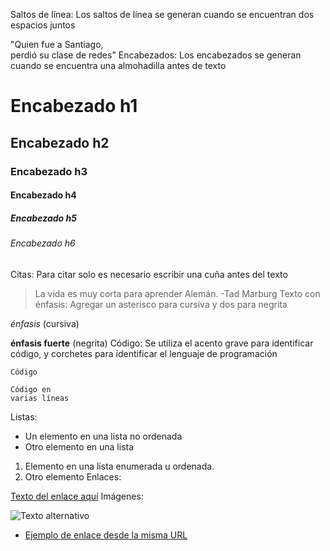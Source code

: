 Saltos de línea: Los saltos de línea se generan cuando se encuentran dos espacios juntos

"Quien fue a Santiago,  
perdió su clase de redes"
Encabezados: Los encabezados se generan cuando se encuentra una almohadilla antes de texto

# Encabezado h1 
## Encabezado h2
### Encabezado h3
#### Encabezado h4
##### Encabezado h5
###### Encabezado h6
Citas: Para citar solo es necesario escribir una cuña antes del texto

> La vida es muy corta para aprender Alemán. -Tad Marburg
Texto con énfasis: Agregar un asterisco para cursiva y dos para negrita

 *énfasis* (cursiva)

 **énfasis fuerte** (negrita)
Código: Se utiliza el acento grave para identificar código, y corchetes para identificar el lenguaje de programación

 `Código`
 ``` [language]
 Código en 
 varias líneas
 ```
Listas:

 * Un elemento en una lista no ordenada
 * Otro elemento en una lista
 1. Elemento en una lista enumerada u ordenada.
 2. Otro elemento
Enlaces:

 [Texto del enlace aquí](URL "Título del enlace")
Imágenes:

![Texto alternativo](URL "Título de la imagen")

* [Ejemplo de enlace desde la misma URL](guia/archivorst.rst)
